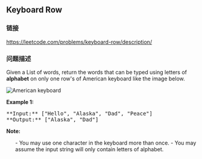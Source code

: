 ## Keyboard Row  
### 链接  
https://leetcode.com/problems/keyboard-row/description/  
### 问题描述
Given a List of words, return the words that can be typed using letters of **alphabet** on only one row's of American keyboard like the image below. 


<img src="/static/images/problemset/keyboard.png"  alt="American keyboard" />


**Example 1:**<br />
<pre>
**Input:** ["Hello", "Alaska", "Dad", "Peace"]
**Output:** ["Alaska", "Dad"]
</pre>


**Note:**<br>
<ol>
- You may use one character in the keyboard more than once.
- You may assume the input string will only contain letters of alphabet.
</ol>

